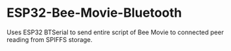 # ESP32-Bee-Movie-Bluetooth
 Uses ESP32 BTSerial to send entire script of Bee Movie to connected peer reading from SPIFFS storage.
